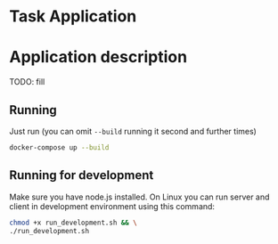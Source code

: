 # Task Application

# Application description

TODO: fill 

## Running 

Just run (you can omit `--build` running it second and further times)

```bash 
docker-compose up --build
``` 

## Running for development 

Make sure you have node.js installed.
On Linux you can run server and client in development environment
using this command: 

```bash 
chmod +x run_development.sh && \
./run_development.sh
```